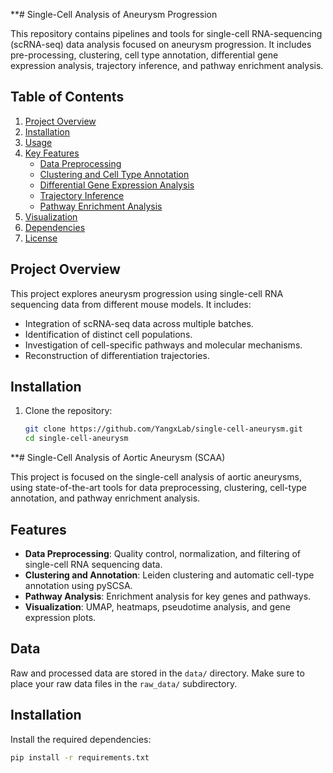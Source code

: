 **# Single-Cell Analysis of Aneurysm Progression

This repository contains pipelines and tools for single-cell RNA-sequencing (scRNA-seq) data analysis focused on aneurysm progression. It includes pre-processing, clustering, cell type annotation, differential gene expression analysis, trajectory inference, and pathway enrichment analysis.

## Table of Contents

1. [Project Overview](#project-overview)
2. [Installation](#installation)
3. [Usage](#usage)
4. [Key Features](#key-features)
   - [Data Preprocessing](#data-preprocessing)
   - [Clustering and Cell Type Annotation](#clustering-and-cell-type-annotation)
   - [Differential Gene Expression Analysis](#differential-gene-expression-analysis)
   - [Trajectory Inference](#trajectory-inference)
   - [Pathway Enrichment Analysis](#pathway-enrichment-analysis)
5. [Visualization](#visualization)
6. [Dependencies](#dependencies)
7. [License](#license)

## Project Overview

This project explores aneurysm progression using single-cell RNA sequencing data from different mouse models. It includes:
- Integration of scRNA-seq data across multiple batches.
- Identification of distinct cell populations.
- Investigation of cell-specific pathways and molecular mechanisms.
- Reconstruction of differentiation trajectories.

## Installation

1. Clone the repository:
   ```bash
   git clone https://github.com/YangxLab/single-cell-aneurysm.git
   cd single-cell-aneurysm
**# Single-Cell Analysis of Aortic Aneurysm (SCAA)

This project is focused on the single-cell analysis of aortic aneurysms, using state-of-the-art tools for data preprocessing, clustering, cell-type annotation, and pathway enrichment analysis.

## Features
- **Data Preprocessing**: Quality control, normalization, and filtering of single-cell RNA sequencing data.
- **Clustering and Annotation**: Leiden clustering and automatic cell-type annotation using pySCSA.
- **Pathway Analysis**: Enrichment analysis for key genes and pathways.
- **Visualization**: UMAP, heatmaps, pseudotime analysis, and gene expression plots.

## Data
Raw and processed data are stored in the `data/` directory. Make sure to place your raw data files in the `raw_data/` subdirectory.

## Installation
Install the required dependencies:
```bash
pip install -r requirements.txt
